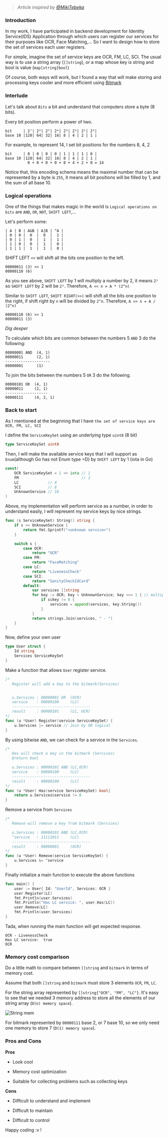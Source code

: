 [comment]: <> (Optimization using Bitmask)

[comment]: <> (optimise,bit)

> *Article inspired by [@MikiTebeka](https://www.ardanlabs.com/blog/2021/04/using-bitmasks-in-go.html)*

### Introduction

In my work, I have participated in backend development for Identity Service(IDS) Application through which users can
register our services for their purposes like OCR, Face Matching,... So I want to design how to store the set of
services each user registers.

For simple, imagine the set of service keys are OCR, FM, LC, SCI. The usual way is to use a string array (`[]string`),
or a map whose key is string and bool is value (`map[string]bool`)

Of course, both ways will work, but I found a way that will make storing and processing keys cooler and more efficient
using [Bitmark](https://en.wikipedia.org/wiki/Mask_(computing))

### Interlude

Let's talk about `Bits` a bit and understand that computers store a byte (8 bits).

Every bit position perform a power of two.

```text
bit     | 2⁷| 2⁶| 2⁵| 2⁴| 2³| 2²| 2¹| 2⁰|
base 10 |128| 64| 32| 16| 8 | 4 | 2 | 1 |
```

For example, to represent 14, I set bit positions for the numbers 8, 4, 2

```text
bit     | 0 | 0 | 0 | 0 | 1 | 1 | 1 | 0 |
base 10 |128| 64| 32| 16| 8 | 4 | 2 | 1 |
          0 + 0 + 0 + 0 + 8 + 4 + 2 + 0 = 14
```

Notice that, this encoding schema means the maximal number that can be represented by a byte is `255`, it means all bit
positions will be filled by 1, and the sum of all base 10.

### Logical operations

One of the things that makes magic in the world is `Logical operations on bits` are `AND`, `OR`, `NOT`, `SHIFT LEFT`,...

Let's perform some:

```text
| A | B | A&B | A|B | ^A |
| 0 | 0 |  0  |  0  |  1 |
| 0 | 1 |  0  |  1  |  1 |
| 1 | 0 |  0  |  1  |  0 |
| 1 | 1 |  1  |  1  |  0 |
```

SHIFT LEFT `<<` will shift all the bits one position to the left.

```text
00000011 (3) << 1
00000110 (6)
```

As you see above, `SHIFT LEFT` by 1 will multiply a number by 2, it means `2¹`
so `SHIFT LEFT` by 2 will be `2²`. Therefore, `A << n = A * (2^n)`

Similar to `SHIFT LEFT`, `SHIFT RIGHT(>>)` will shift all the bits one position to the right, if shift right by
`n` will be divided by `2^n`. Therefore, `A >> n = A / (2^n)`

```text
00000110 (6) >> 1
00000011 (3) 
```

*Dig deeper*

To calculate which bits are common between the numbers 5 `AND` 3 do the following:

```text
00000001 AND  (4, 1)
00000011      (2, 1)
--------------------
00000001      (1)
```

To join the bits between the numbers 5 `OR` 3 do the following.

```text
00000101 OR  (4, 1)
00000011     (2, 1)
-------------------
00000111     (4, 2, 1)
```

### Back to start

As I mentioned at the beginning that I have `the set of service keys are OCR, FM, LC, SCI`

I define the `ServiceKeySet` using an underlying type `uint8` (8 bit)

```go
type ServiceKeySet uint8
```

Then, I will make the available service keys that I will support as `Enum`(although Go has not Enum type =D)
by `SHIFT LEFT` by 1 (iota in Go)

```go
const(
    OCR ServiceKeySet = 1 << iota // 1
    FM                            // 2
    LC             // 4  
    SCI            // 8
    UnknownService // 16 
)
```

Above, my implementation will perform service as a number, in order to understand easily, I will represent my service
keys by nice strings.

```go
func (s ServiceKeySet) String() string {
    if s >= UnknownService {
        return fmt.Sprintf("<unknown service>")
    }

    switch s {
        case OCR:
            return "OCR"
        case FM:
            return "FaceMatching"
        case LC:
            return "LivenessCheck"
        case SCI:
            return "SanityCheckIdCard"
        default:
            var services []string
            for key := OCR; key < UnknownService; key <<= 1 { // multiply by 2 each loop
                if s&key != 0 {
                    services = append(services, key.String())
                }
            }
            return strings.Join(services, " - ")	
    }
}
```

Now, define your own user

```go
type User struct {
    Id string
    Services ServiceKeySet
}
```

Make a function that allows `User` register service.

```go
/*
   Register will add a key to the bitmark(Services)


   u.Services : 00000001 OR  (OCR)
   service    : 00000100     (LC)
   -----------------------------------
   result     : 00000101     (LC, OCR)
*/
func (u *User) Register(service ServiceKeySet) {
    u.Services |= service // Join by OR logical
}
```

By using bitwise `AND`, we can check for a service in the `Services`.

```go
/*
   Has will check a key in the bitmark (Services)
   @return bool

   u.Services : 00000101 AND (LC,OCR)
   service    : 00000100     (LC)
   -----------------------------------
   result     : 00000100     (LC)
*/
func (u *User) Has(service ServiceKeySet) bool{
    return u.Services&service != 0
}
```

Remove a service from `Services`

```go
/*
   Remove will remove a key from bitmark (Services)

   u.Services : 00000101 AND (LC,OCR)
   ^service   : 11111011     (LC)
   -----------------------------------
   result     : 00000001     (OCR)
*/
func (u *User) Remove(service ServiceKeySet) {
    u.Services &= ^service
}
```

Finally initialize a main function to execute the above functions

```go
func main() {
    user := User{ Id: "UserId", Services: OCR }
    user.Register(LC)
    fmt.Println(user.Services)
    fmt.Println("Has LC service: ", user.Has(LC))
    user.Remove(LC)
    fmt.Println(user.Services)
}
```

Tada, when running the main function will get expected response.

```
OCR - LivenessCheck
Has LC service:  true
OCR
```

### Memory cost comparison

Do a little math to compare between `[]string` and `bitmark` in terms of memory cost.

Assume that both `[]string` and `bitmark` must store 3 elements `OCR`, `FM`, `LC`.

For the string array represented by `[]string{"OCR", "FM", "LC"}`. It's easy to see that we needed 3 memory address to
store all the elements of our string array (`O(n) memory space`).

![String mem](../../../../../images/2021-05-22-bitmark/dsf.png)

For bitmark represented by `00000111` base 2, or 7 base 10, so we only need one memory to store 7 (`O(1) memory space`).

### Pros and Cons

**Pros**

- Look cool

+ Memory cost optimization

* Suitable for collecting problems such as collecting keys

**Cons**

- Difficult to understand and implement

* Difficult to maintain

+ Difficult to control

Happy coding :v !




